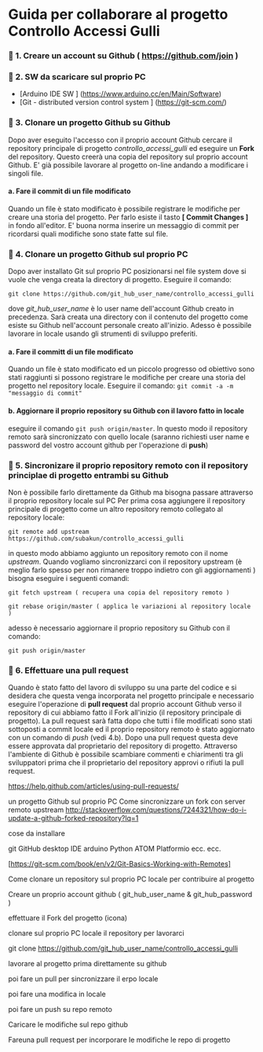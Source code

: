 # Guida per collaborare al progetto Controllo Accessi Gulli

### :large_blue_circle: 1. Creare un account su  Github ( https://github.com/join )

### :large_blue_circle: 2. SW da scaricare sul proprio PC

- [Arduino IDE SW ] (https://www.arduino.cc/en/Main/Software)
- [Git - distributed version control system ] (https://git-scm.com/)

### :large_blue_circle: 3.  Clonare un progetto Github su Github
Dopo aver eseguito l'accesso con il proprio account Github cercare il repository principale di progetto *controllo_accessi_gulli* ed eseguire un **Fork** del repository.
Questo creerà una copia del repository sul proprio account Github. E' già possibile lavorare al progetto on-line andando a modificare i singoli file.
####  a. Fare il **commit** di un file modificato
Quando un file è stato modificato è possibile registrare le modifiche per creare una storia del progetto. Per farlo esiste il tasto **[ Commit Changes ]** in fondo all'editor. E' buona norma inserire un messaggio di commit per ricordarsi quali modifiche sono state fatte sul file.



### :large_blue_circle: 4. Clonare un progetto Github sul proprio PC
Dopo aver installato Git sul proprio PC posizionarsi nel file system dove si vuole che venga creata la directory di progetto.
Eseguire il comando: 

 `git clone https://github.com/git_hub_user_name/controllo_accessi_gulli`
 
 dove *git_hub_user_name* è lo user name dell'account Github creato in precedenza.
Sarà creata una directory con il contenuto del progetto come esiste su Github nell'account personale creato all'inizio. Adesso è possibile lavorare in locale usando gli strumenti di sviluppo preferiti.
####    a. Fare il committ di un file modificato
Quando un file è stato modificato ed un piccolo progresso od obiettivo sono stati raggiunti si possono registrare le modifiche per creare una storia del progetto nel repository locale. Eseguire il comando:
`git commit -a -m "messaggio di commit"`

####    b. Aggiornare il proprio repository su Github con il lavoro fatto in locale
eseguire il comando `git push origin/master`. In questo modo il repository remoto sarà sincronizzato con quello locale (saranno richiesti user name e password del vostro account github per l'operazione di **push**)


### :large_blue_circle: 5. Sincronizare il proprio repository remoto con il repository principlae di progetto entrambi su Github
Non è possibile farlo direttamente da Github ma bisogna passare attraverso il proprio repository locale sul PC
Per prima cosa aggiungere il repository principale di progetto come un altro repository remoto collegato al repository locale:

`git remote add upstream https://github.com/subakun/controllo_accessi_gulli` 

in questo modo abbiamo aggiunto un repository remoto con il nome *upstream*. Quando vogliamo sincronizzarci con il repository upstream (è meglio farlo spesso per non rimanere troppo indietro con gli aggiornamenti ) bisogna eseguire i seguenti comandi:

`git fetch upstream ( recupera una copia del repository remoto )`

`git rebase origin/master ( applica le variazioni al repository locale )`

adesso è necessario aggiornare il proprio repository su Github  con il comando:

`git push origin/master`

### :large_blue_circle: 6. Effettuare una pull request
Quando è stato fatto del lavoro di sviluppo su una parte del codice e si desidera che questa venga  incorporata nel progetto principale e necessario eseguire l'operazione di **pull request** dal proprio account Github verso il repository di cui abbiamo fatto il Fork all'inizio (il repository principale di progetto). La pull request sarà fatta dopo che tutti i file modificati sono stati sottoposti a commit locale ed il proprio repository remoto è stato aggiornato con un comando di *push* (vedi 4.b). Dopo una pull request questa deve essere approvata dal proprietario del repository di progetto. Attraverso l'ambiente di Github è possibile scambiare  commenti e chiarimenti tra gli sviluppatori prima che il proprietario del repository approvi o rifiuti la pull request.


https://help.github.com/articles/using-pull-requests/







un progetto Github sul proprio PC
Come sincronizzare un fork con server remoto upstream
http://stackoverflow.com/questions/7244321/how-do-i-update-a-github-forked-repository?lq=1





cose da installare

git
GitHub  desktop
IDE arduino
Python
ATOM
Platformio ecc. ecc.

[https://git-scm.com/book/en/v2/Git-Basics-Working-with-Remotes]

Come clonare un repository sul proprio PC locale per contribuire al progetto

Creare un proprio  account github ( git_hub_user_name & git_hub_password )

effettuare il Fork del progetto (icona)

clonare sul proprio PC locale il repository per lavorarci

git clone https://github.com/git_hub_user_name/controllo_accessi_gulli


lavorare al progetto prima direttamente su github 

poi fare un pull per sincronizzare il erpo locale

poi fare una modifica in locale

poi fare un push su repo remoto


Caricare le modifiche sul repo github

Fareuna pull request per incorporare le modifiche le repo di progetto



